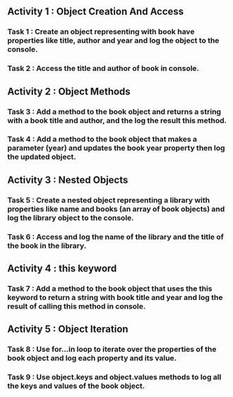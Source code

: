 ## Activity 1 : Object Creation And Access
### Task 1 : Create an object representing with book have properties like title, author and year and log the object to the console.
### Task 2 : Access the title and author of book in console.

## Activity 2 : Object Methods 
### Task 3 : Add a method to the book object and returns a string with a book title and author, and the log the result this method.
### Task 4 : Add a method to the book object that makes a parameter (year) and updates the book year property then log the updated object.

## Activity 3 : Nested Objects
### Task 5 : Create a nested object representing a library with properties like name and books (an array of book objects) and log the library object to the console.
### Task 6 : Access and log the name of the library and the title of the book in the library.

## Activity 4 : this keyword
### Task 7 : Add a method to the book object that uses the this keyword to return a string with book title and year and log the result of calling this method in console.

## Activity 5 : Object Iteration
### Task 8 : Use for...in loop to iterate over the properties of the book object and log each property and its value.
### Task 9 : Use object.keys and object.values methods to log all the keys and values of the book object.